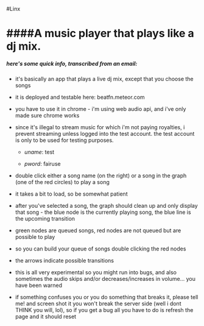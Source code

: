 #Linx

####A music player that plays like a dj mix.
======


##### *here's some quick info, transcribed from an email*:

- it's basically an app that plays a live dj mix, except that you choose the songs

- it is deployed and testable here: beatfn.meteor.com

- you have to use it in chrome - i'm using web audio api, and i've only made sure chrome works

- since it's illegal to stream music for which i'm not paying royalties, i prevent streaming unless logged into the test account.
the test account is only to be used for testing purposes.

  + *uname*: test

  + *pword*: fairuse

- double click either a song name (on the right) or a song in the graph (one of the red circles) to play a song
- it takes a bit to load, so be somewhat patient

- after you've selected a song, the graph should clean up and only display that song - the blue node is the currently playing song, the blue line is the upcoming transition
- green nodes are queued songs, red nodes are not queued but are possible to play

- so you can build your queue of songs double clicking the red nodes

- the arrows indicate possible transitions

- this is all very experimental so you might run into bugs, and also sometimes the audio skips and/or decreases/increases in volume... you have been warned 

- if something confuses you or you do something that breaks it, please tell me! and screen shot it
you won't break the server side (well i dont THINK you will, lol), so if you get a bug all you have to do is refresh the page and it should reset
